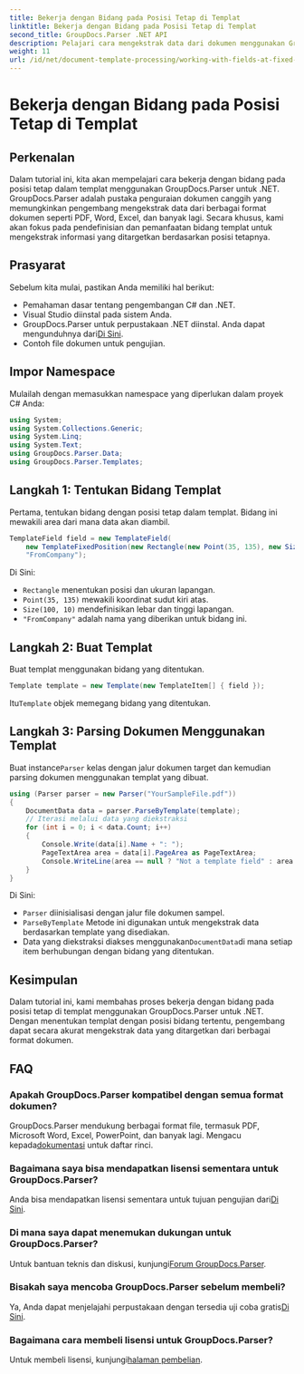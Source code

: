 ```yaml
---
title: Bekerja dengan Bidang pada Posisi Tetap di Templat
linktitle: Bekerja dengan Bidang pada Posisi Tetap di Templat
second_title: GroupDocs.Parser .NET API
description: Pelajari cara mengekstrak data dari dokumen menggunakan GroupDocs.Parser untuk .NET. Tutorial komprehensif dengan contoh kode.
weight: 11
url: /id/net/document-template-processing/working-with-fields-at-fixed-positions-in-templates/
---
```


# Bekerja dengan Bidang pada Posisi Tetap di Templat

## Perkenalan
Dalam tutorial ini, kita akan mempelajari cara bekerja dengan bidang pada posisi tetap dalam templat menggunakan GroupDocs.Parser untuk .NET. GroupDocs.Parser adalah pustaka penguraian dokumen canggih yang memungkinkan pengembang mengekstrak data dari berbagai format dokumen seperti PDF, Word, Excel, dan banyak lagi. Secara khusus, kami akan fokus pada pendefinisian dan pemanfaatan bidang templat untuk mengekstrak informasi yang ditargetkan berdasarkan posisi tetapnya.
## Prasyarat
Sebelum kita mulai, pastikan Anda memiliki hal berikut:
- Pemahaman dasar tentang pengembangan C# dan .NET.
- Visual Studio diinstal pada sistem Anda.
- GroupDocs.Parser untuk perpustakaan .NET diinstal. Anda dapat mengunduhnya dari[Di Sini](https://releases.groupdocs.com/parser/net/).
- Contoh file dokumen untuk pengujian.

## Impor Namespace
Mulailah dengan memasukkan namespace yang diperlukan dalam proyek C# Anda:
```csharp
using System;
using System.Collections.Generic;
using System.Linq;
using System.Text;
using GroupDocs.Parser.Data;
using GroupDocs.Parser.Templates;
```
## Langkah 1: Tentukan Bidang Templat
Pertama, tentukan bidang dengan posisi tetap dalam templat. Bidang ini mewakili area dari mana data akan diambil.
```csharp
TemplateField field = new TemplateField(
    new TemplateFixedPosition(new Rectangle(new Point(35, 135), new Size(100, 10))),
    "FromCompany");
```
Di Sini:
- `Rectangle` menentukan posisi dan ukuran lapangan.
- `Point(35, 135)` mewakili koordinat sudut kiri atas.
- `Size(100, 10)` mendefinisikan lebar dan tinggi lapangan.
- `"FromCompany"` adalah nama yang diberikan untuk bidang ini.
## Langkah 2: Buat Templat
Buat templat menggunakan bidang yang ditentukan.
```csharp
Template template = new Template(new TemplateItem[] { field });
```
 Itu`Template` objek memegang bidang yang ditentukan.
## Langkah 3: Parsing Dokumen Menggunakan Templat
 Buat instance`Parser` kelas dengan jalur dokumen target dan kemudian parsing dokumen menggunakan templat yang dibuat.
```csharp
using (Parser parser = new Parser("YourSampleFile.pdf"))
{
    DocumentData data = parser.ParseByTemplate(template);
    // Iterasi melalui data yang diekstraksi
    for (int i = 0; i < data.Count; i++)
    {
        Console.Write(data[i].Name + ": ");
        PageTextArea area = data[i].PageArea as PageTextArea;
        Console.WriteLine(area == null ? "Not a template field" : area.Text);
    }
}
```
Di Sini:
- `Parser` diinisialisasi dengan jalur file dokumen sampel.
- `ParseByTemplate` Metode ini digunakan untuk mengekstrak data berdasarkan template yang disediakan.
-  Data yang diekstraksi diakses menggunakan`DocumentData`di mana setiap item berhubungan dengan bidang yang ditentukan.

## Kesimpulan
Dalam tutorial ini, kami membahas proses bekerja dengan bidang pada posisi tetap di templat menggunakan GroupDocs.Parser untuk .NET. Dengan menentukan templat dengan posisi bidang tertentu, pengembang dapat secara akurat mengekstrak data yang ditargetkan dari berbagai format dokumen.

## FAQ
### Apakah GroupDocs.Parser kompatibel dengan semua format dokumen?
 GroupDocs.Parser mendukung berbagai format file, termasuk PDF, Microsoft Word, Excel, PowerPoint, dan banyak lagi. Mengacu kepada[dokumentasi](https://tutorials.groupdocs.com/parser/net/) untuk daftar rinci.
### Bagaimana saya bisa mendapatkan lisensi sementara untuk GroupDocs.Parser?
 Anda bisa mendapatkan lisensi sementara untuk tujuan pengujian dari[Di Sini](https://purchase.groupdocs.com/temporary-license/).
### Di mana saya dapat menemukan dukungan untuk GroupDocs.Parser?
 Untuk bantuan teknis dan diskusi, kunjungi[Forum GroupDocs.Parser](https://forum.groupdocs.com/c/parser/17).
### Bisakah saya mencoba GroupDocs.Parser sebelum membeli?
 Ya, Anda dapat menjelajahi perpustakaan dengan tersedia uji coba gratis[Di Sini](https://releases.groupdocs.com/).
### Bagaimana cara membeli lisensi untuk GroupDocs.Parser?
 Untuk membeli lisensi, kunjungi[halaman pembelian](https://purchase.groupdocs.com/buy).